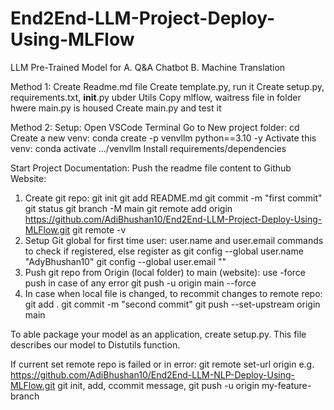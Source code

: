 # End2End-LLM-Project-Deploy-Using-MLFlow

LLM Pre-Trained Model for
A.  Q&A Chatbot
B.  Machine Translation

Method 1:
Create Readme.md file
Create template.py, run it
Create setup.py, requirements.txt, __init__.py ubder Utils
Copy mlflow, waitress file in folder hwere main.py is housed
Create main.py and test it

Method 2:
Setup:
Open VSCode Terminal
Go to New project folder: cd <name>
Create a new venv: conda create -p venvllm python==3.10 -y
Activate this venv: conda activate .../venvllm
Install requirements/dependencies

Start Project Documentation:
Push the readme file content to Github Website:

1. Create git repo: 
git init
git add README.md
git commit -m "first commit"
git status
git branch -M main
git remote add origin https://github.com/AdiBhushan10/End2End-LLM-Project-Deploy-Using-MLFlow.git
git remote -v
2. Setup Git global for first time user: user.name and user.email commands to check if registered, else register as
git config --global user.name "AdyBhushan10"
git config --global user.email "<email id>"
3. Push git repo from Origin (local folder) to main (website): use -force push in case of any error
git push -u origin main --force 
4. In case when local file is changed, to recommit changes to remote repo:
git add .
git commit -m "second commit"
git push --set-upstream origin main

To able package your model as an application, create setup.py. This file describes our model to Distutils function.

If current set remote repo is failed or in error:
git remote set-url origin <new name> e.g. https://github.com/AdiBhushan10/End2End-LLM-NLP-Deploy-Using-MLFlow.git
git init, add, ccommit message, git push -u origin my-feature-branch
